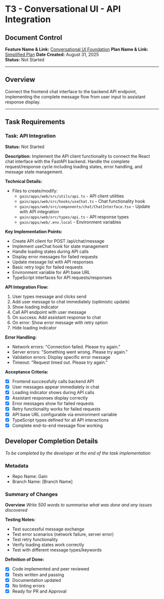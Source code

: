 # T3 - Conversational UI - API Integration

## Document Control
**Feature Name & Link:** [Conversational UI Foundation](../feature.md)
**Plan Name & Link:** [Simplified Plan](../plan-simplified.md)
**Date Created:** August 31, 2025  
**Status:** Not Started

---

## Overview
Connect the frontend chat interface to the backend API endpoint, implementing the complete message flow from user input to assistant response display.

---

## Task Requirements

### Task: API Integration
**Status:** Not Started

**Description:**
Implement the API client functionality to connect the React chat interface with the FastAPI backend. Handle the complete request/response cycle including loading states, error handling, and message state management.

**Technical Details:**
- Files to create/modify:
  - `gain/apps/web/src/utils/api.ts` - API client utilities
  - `gain/apps/web/src/hooks/useChat.ts` - Chat functionality hook
  - `gain/apps/web/src/components/chat/ChatInterface.tsx` - Update with API integration
  - `gain/apps/web/src/types/api.ts` - API response types
  - `gain/apps/web/.env.local` - Environment variables

**Key Implementation Points:**
- Create API client for POST /api/chat/message
- Implement useChat hook for state management
- Handle loading states during API calls
- Display error messages for failed requests
- Update message list with API responses
- Basic retry logic for failed requests
- Environment variable for API base URL
- TypeScript interfaces for API requests/responses

**API Integration Flow:**
1. User types message and clicks send
2. Add user message to chat immediately (optimistic update)
3. Show loading indicator
4. Call API endpoint with user message
5. On success: Add assistant response to chat
6. On error: Show error message with retry option
7. Hide loading indicator

**Error Handling:**
- Network errors: "Connection failed. Please try again."
- Server errors: "Something went wrong. Please try again."
- Validation errors: Display specific error message
- Timeout: "Request timed out. Please try again."

**Acceptance Criteria:**
- [x] Frontend successfully calls backend API
- [x] User messages appear immediately in chat
- [x] Loading indicator shows during API calls
- [x] Assistant responses display correctly
- [x] Error messages show for failed requests
- [x] Retry functionality works for failed requests
- [x] API base URL configurable via environment variable
- [x] TypeScript types defined for all API interactions
- [x] Complete end-to-end message flow working

## Developer Completion Details

*To be completed by the developer at the end of the task implementation*

### Metadata

- Repo Name: Gain
- Branch Name: [Branch Name]

### Summary of Changes

**Overview**
*Write 500 words to summarise what was done and any issues discovered*

**Testing Notes:**
- Test successful message exchange
- Test error scenarios (network failure, server error)
- Test retry functionality
- Verify loading states work correctly
- Test with different message types/keywords

**Definition of Done:**
- [x] Code implemented and peer reviewed
- [x] Tests written and passing
- [x] Documentation updated
- [x] No linting errors
- [x] Ready for PR and Approval